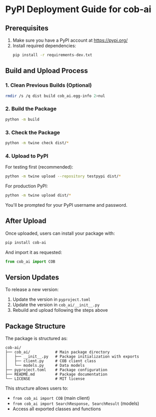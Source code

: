 # PyPI Deployment Guide for cob-ai

## Prerequisites

1. Make sure you have a PyPI account at https://pypi.org/
2. Install required dependencies:
   ```bash
   pip install -r requirements-dev.txt
   ```

## Build and Upload Process

### 1. Clean Previous Builds (Optional)
```bash
rmdir /s /q dist build cob_ai.egg-info 2>nul
```

### 2. Build the Package
```bash
python -m build
```

### 3. Check the Package
```bash
python -m twine check dist/*
```

### 4. Upload to PyPI

For testing first (recommended):
```bash
python -m twine upload --repository testpypi dist/*
```

For production PyPI:
```bash
python -m twine upload dist/*
```

You'll be prompted for your PyPI username and password.

## After Upload

Once uploaded, users can install your package with:
```bash
pip install cob-ai
```

And import it as requested:
```python
from cob_ai import COB
```

## Version Updates

To release a new version:
1. Update the version in `pyproject.toml`
2. Update the version in `cob_ai/__init__.py`
3. Rebuild and upload following the steps above

## Package Structure

The package is structured as:
```
cob-ai/
├── cob_ai/           # Main package directory
│   ├── __init__.py   # Package initialization with exports
│   ├── client.py     # COB client class
│   └── models.py     # Data models
├── pyproject.toml    # Package configuration
├── README.md         # Package documentation
└── LICENSE           # MIT license
```

This structure allows users to:
- `from cob_ai import COB` (main client)
- `from cob_ai import SearchResponse, SearchResult` (models)
- Access all exported classes and functions